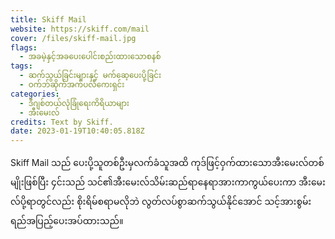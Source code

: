 ```yaml
---
title: Skiff Mail
website: https://skiff.com/mail
cover: /files/skiff-mail.jpg
flags:
  - အခမဲ့နှင့်အခပေးပေါင်းစည်းထားသောစနစ်
tags:
  - ဆက်သွယ်ခြင်းများနှင့် မက်ဆေ့ပေးပို့ခြင်း
  - ဝက်ဘ်ဆိုက်အက်ပလီကေးရှင်း
categories:
  - ဒီဂျစ်တယ်လုံခြုံရေးကိရိယာများ
  - အီးမေးလ်
credits: Text by Skiff.
date: 2023-01-19T10:40:05.818Z
---
```

Skiff Mail သည် ပေးပို့သူတစ်ဦးမှလက်ခံသူအထိ ကုဒ်ဖြင့်ဝှက်ထားသောအီးမေးလ်တစ်မျိုးဖြစ်ပြီး ၄င်းသည် သင်၏အီးမေးလ်သိမ်းဆည်ရာနေရာအားကာကွယ်ပေးကာ အီးမေးလ်ပို့ရာတွင်လည်း စိုးရိမ်စရာမလိုဘဲ လွတ်လပ်စွာဆက်သွယ်နိုင်အောင် သင့်အားစွမ်းရည်အပြည့်ပေးအပ်ထားသည်။